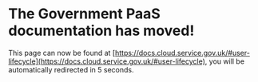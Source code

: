 # The Government PaaS documentation has moved!
This page can now be found at [https://docs.cloud.service.gov.uk/#user-lifecycle](https://docs.cloud.service.gov.uk/#user-lifecycle), you will be automatically redirected in 5 seconds.